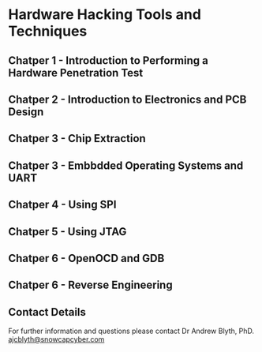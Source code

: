 # Hardware Hacking Tools and Techniques

## Chatper 1 - Introduction to Performing a Hardware Penetration Test

## Chatper 2 - Introduction to Electronics and PCB Design

## Chatper 3 - Chip Extraction

## Chatper 3 - Embbdded Operating Systems and UART

## Chatper 4 - Using SPI

## Chatper 5 - Using JTAG

## Chatper 6 - OpenOCD and GDB

## Chatper 6 - Reverse Engineering

## Contact Details
For further information and questions please contact Dr Andrew Blyth, PhD. <ajcblyth@snowcapcyber.com>
